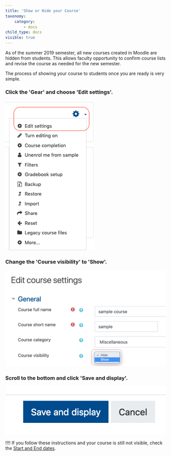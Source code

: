 ```yaml
---
title: 'Show or Hide your Course'
taxonomy:
    category:
        - docs
child_type: docs
visible: true
---
```


As of the summer 2019 semester, all new courses created in Moodle are hidden from students. This allows faculty opportunity to confirm course lists and revise the course as needed for the new semester.

The process of showing your course to students once you are ready is very simple.

### Click the 'Gear' and choose 'Edit settings'.

![](show-hide-1.png)

### Change the 'Course visibility' to 'Show'.

![](show-hide-2.png)

### Scroll to the bottom and click 'Save and display'.

![](show-hide-3.png)

!!!! If you follow these instructions and your course is still not visible, check the [Start and End dates](https://create.twu.ca/help/moodle/faculty/organization/course-start-end-dates).
